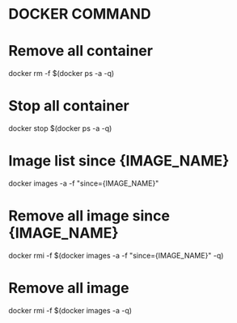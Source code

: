 # DOCKER COMMAND

# Remove all container
docker rm -f $(docker ps -a -q)

# Stop all container
docker stop $(docker ps -a -q)

# Image list since {IMAGE_NAME}
docker images -a -f "since={IMAGE_NAME}"

# Remove all image since {IMAGE_NAME}
docker rmi -f $(docker images -a -f "since={IMAGE_NAME}" -q)

# Remove all image
docker rmi -f $(docker images -a -q)